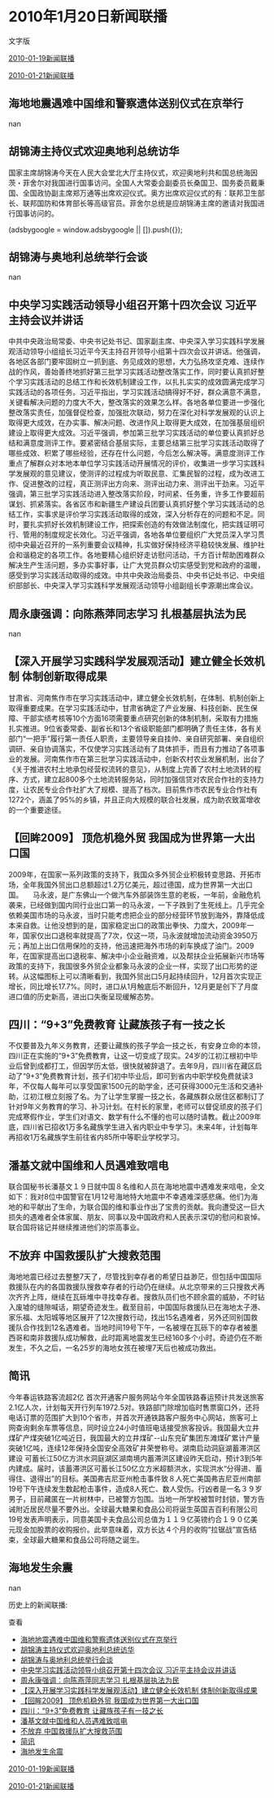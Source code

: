 







# 2010年1月20日新闻联播
 文字版








[2010-01-19新闻联播](/xinwenlianbo/20100119)


[2010-01-21新闻联播](/xinwenlianbo/20100121)





## 海地地震遇难中国维和警察遗体送别仪式在京举行


nan


## 胡锦涛主持仪式欢迎奥地利总统访华


国家主席胡锦涛今天在人民大会堂北大厅主持仪式，欢迎奥地利共和国总统海因茨・菲舍尔对我国进行国事访问。全国人大常委会副委员长桑国卫、国务委员戴秉国、全国政协副主席郑万通等出席欢迎仪式。奥方出席欢迎仪式的有：联邦卫生部长、联邦国防和体育部长等高级官员。菲舍尔总统是应胡锦涛主席的邀请对我国进行国事访问的。





 (adsbygoogle = window.adsbygoogle || []).push({});

 
## 胡锦涛与奥地利总统举行会谈


nan


## 中央学习实践活动领导小组召开第十四次会议 习近平主持会议并讲话


中共中央政治局常委、中央书记处书记、国家副主席、中央深入学习实践科学发展观活动领导小组组长习近平今天主持召开领导小组第十四次会议并讲话。他强调，各地区各部门要牢固树立一抓到底、务见成效的思想，大力弘扬攻坚克难、连续作战的作风，善始善终地抓好第三批学习实践活动整改落实工作，同时要认真抓好整个学习实践活动的总结工作和长效机制建设工作，以扎扎实实的成效圆满完成学习实践活动的各项任务。习近平指出，学习实践活动搞得好不好，群众满意不满意，关键看解决问题的力度大不大，整改落实的效果怎么样。各地各单位要进一步强化整改落实责任，加强督促检查，加强批次联动，努力在深化对科学发展观的认识上取得更大成效，在办实事、解决问题、改进作风上取得更大成效，在加强基层组织建设上取得更大成效。习近平强调，参加第三批学习实践活动的单位要认真抓好总结和满意度测评工作。要紧密结合基层实际，主要总结第三批学习实践活动取得了哪些成效、积累了哪些经验，还存在什么问题，今后怎么解决等。满意度测评工作重点了解群众对本地本单位学习实践活动开展情况的评价，收集进一步学习实践科学发展观的意见建议，使测评的过程成为听取民意、汇集民智的过程，成为改进工作、促进整改的过程，真正测评出方向来、测评出动力来、测评出干劲来。习近平强调，第三批学习实践活动进入整改落实阶段，时间紧、任务重，许多工作要超前谋划、抓紧落实。各省区市和新疆生产建设兵团要认真抓好整个学习实践活动的总结工作，实事求是评价学习实践活动取得的成效，深入分析存在的问题和不足。同时，要扎实抓好长效机制建设工作，把探索创造的有效做法制度化，把实践证明可行、管用的制度规定长效化。习近平强调，各地各单位要组织广大党员深入学习贯彻中央最近召开的一系列重要会议精神，扎实做好保持经济平稳较快发展、维护社会和谐稳定的各项工作。各地要精心组织好走访慰问活动，千方百计帮助困难群众解决生产生活问题，多办实事好事，让广大党员群众切实感受到党和政府的温暖，感受到学习实践活动取得的成效。中共中央政治局委员、中央书记处书记、中央组织部部长、中央深入学习实践科学发展观活动领导小组副组长李源潮出席会议。


## 周永康强调：向陈燕萍同志学习 扎根基层执法为民


nan


## 【深入开展学习实践科学发展观活动】建立健全长效机制 体制创新取得成果


甘肃省、河南焦作市在学习实践活动中，建立健全长效机制，在体制、机制创新上取得重要成果。在学习实践活动中，甘肃省确定了产业发展、科技创新、民生保障、干部实绩考核等10个方面16项需要重点研究创新的体制机制，采取有力措施扎实推进。9位省委常委、副省长和13个省级职能部门都明确了责任主体，各有关部门“一把手”履行第一责任人职责，主要领导亲自挂帅、亲自研究部署、亲自组织调研、亲自协调落实，不仅使学习实践活动有了具体抓手，而且有力推动了各项事业的发展。河南焦作市在第三批学习实践活动中，创新农村农业发展机制，出台了《关于推进农村土地承包经营权流转的意见》，从制度上完善了农村土地流转的程序、方式，建立起800多个土地流转服务站，同时加强信贷对农民合作社的支持力度，让农民专业合作社扩大了规模、提高了档次。目前焦作市农民专业合作社有1272个，涵盖了95%的乡镇，并且正向大规模的联合社发展，成为助农致富增收的一个重要途径。


## 【回眸2009】 顶危机稳外贸 我国成为世界第一大出口国


2009年，在国家一系列政策的支持下，我国众多外贸企业积极转变思路、开拓市场，全年我国外贸出口总额超过1.2万亿美元，超过德国，成为世界第一大出口国。     马永波，是广东佛山一个做汽车外部装饰生意的老板，一年前，金融危机袭来，已经做到国内同行业出口第一的马永波，一下子跌到了生死线上。几乎完全依赖美国市场的马永波，当时只能考虑把企业的部分经营环节放到海外，靠降低成本来自救。让他没想到的是，国家稳定出口的政策出拳快、力度大，2009年一年，国家仅出口退税率就提高了7次，仅这一项，马永波就增加流动资金3950万元；再加上出口信用保险的支持，他迅速把海外市场的刹车换成了油门。2009年，在国家提高出口退税率、解决中小企业融资难，以及帮扶企业拓展新兴市场等政策的支持下，我国很多外贸企业都象马永波的企业一样，实现了出口形势的逆转。从这幅图标上可以清晰看到，我国外贸出口5月起持续回升，12月首次实现正增长，同比增长17.7%。同时，进口从1月触底后不断回升，12月更是创下了月度进口值的历史新高，进出口失衡呈现缓解态势。


## 四川：“9+3”免费教育 让藏族孩子有一技之长


不仅要普及九年义务教育，还要让藏族的孩子学会一技之长，有安身立命的本领，四川正在实施的“9+3”免费教育，让这一切变成了现实。24岁的江初江根初中毕业后曾到成都打工，但因学历太低，很快就被辞退了。去年9月，四川省在藏区启动了“9+3”免费教育计划，孩子们初中毕业后，即可到省内中职学校免费就读3年，不仅每人每年可以享受国家1500元的助学金，还可获得3000元生活和交通补助，江初江根立刻报了名。为了让学生掌握一技之长，各藏族群众居住区都制订了针对9年义务教育的学习、补习计划。在村长的家里，老师可以督促顽皮的孩子们完成寒假作业，学生们对语文、数学有什么不懂的也可以随时请教。截止2009年底，四川省已招收1万多名藏族学生进入省内职业中专学习。未来4年，计划每年再招收1万名藏族学生前往省内85所中等职业学校学习。


## 潘基文就中国维和人员遇难致唁电


联合国秘书长潘基文１９日就中国８名维和人员在海地地震中遇难发来唁电，全文如下：我对8位中国警官在1月12号海地特大地震中不幸遇难深感悲痛。他们为海地的和平献出了生命，为联合国的维和事业作出了宝贵的贡献。我向遭受这一巨大损失的遇难者全体家属、朋友、同事以及中国政府和人民表示深切的慰问和哀悼。联合国将铭记并继续推进他们的崇高事业。


## 不放弃 中国救援队扩大搜救范围


海地地震已经过去整整7天了，尽管找到幸存者的希望日益渺茫，但包括中国国际救援队在内的各国救援队搜救幸存者的行动仍在继续。从北京带来的三只搜救犬再次齐齐上阵，继续在瓦砾堆中寻找幸存者。搜救队员们也不顾余震的威胁，不时钻入废墟的缝隙喊话，期望奇迹发生。截至目前，中国国际救援队已在海地太子港、家乐福、太阳城等地区展开了12次搜救行动，找出15名遇难者，另外还同别国救援队合作找到12名遇难者。当地时间19号下午，一名被埋在瓦砾下的幸存者被墨西哥和南非救援队成功解救，此时距离地震发生已经160多个小时。奇迹仍在不断发生，不久之后，一名25岁的海地女孩在被埋7天后也被成功救出。


## 简讯


今年春运铁路客流超2亿 首次开通客户服务网站今年全国铁路春运预计共发送旅客2.1亿人次，计划每天开行列车1972.5对。铁路部门除增加临时售票窗口外，还将电话订票的范围扩大到10个省市，并首次开通铁路客户服务中心网站，旅客可上网查询剩余车票等信息，同时设立24小时值班电话接受旅客投诉。我国最大立井煤矿产煤突破1亿吨近日，我国最大的立井煤矿--山东兖矿集团东滩煤矿累计产量突破1亿吨，连续12年保持全国安全高效矿井荣誉称号。湖南启动洞庭湖蓄滞洪区建设 可蓄长江50亿方洪水洞庭湖区湖南境内蓄滞洪区建设昨天启动，预计3到5年内建成。届时，该蓄滞洪区可蓄长江50亿立方米超额洪水，实现洪水“分得进、蓄得住、退得出”的目标。美国弗吉尼亚州枪击事件致８人死亡美国弗吉尼亚州南部19号下午连续发生数起枪击事件，造成8人死亡、数人受伤。行凶者是一名３９岁男子，目前藏匿在一片树林中，已被警方包围。当地一所学校被暂时封锁，警方告诫附近居民尽量不要外出。全球最大糖果和食品公司将诞生英国吉百利有限公司19号发表声明表示，同意美国卡夫食品公司总值为１１９亿英镑约合１９０亿美元现金加股票的收购报价。此举意味着，双方长达４个月的收购“拉锯战”宣告结束，全球最大糖果和食品公司将随之诞生。


## 海地发生余震


nan






历史上的新闻联播:

 查看
 

* [海地地震遇难中国维和警察遗体送别仪式在京举行](#海地地震遇难中国维和警察遗体送别仪式在京举行)
* [胡锦涛主持仪式欢迎奥地利总统访华](#胡锦涛主持仪式欢迎奥地利总统访华)
* [胡锦涛与奥地利总统举行会谈](#胡锦涛与奥地利总统举行会谈)
* [中央学习实践活动领导小组召开第十四次会议 习近平主持会议并讲话](#中央学习实践活动领导小组召开第十四次会议-习近平主持会议并讲话)
* [周永康强调：向陈燕萍同志学习 扎根基层执法为民](#周永康强调：向陈燕萍同志学习-扎根基层执法为民)
* [【深入开展学习实践科学发展观活动】建立健全长效机制 体制创新取得成果](#【深入开展学习实践科学发展观活动】建立健全长效机制-体制创新取得成果)
* [【回眸2009】 顶危机稳外贸 我国成为世界第一大出口国](#【回眸2009】-顶危机稳外贸-我国成为世界第一大出口国)
* [四川：“9+3”免费教育 让藏族孩子有一技之长](#四川：“9-3”免费教育-让藏族孩子有一技之长)
* [潘基文就中国维和人员遇难致唁电](#潘基文就中国维和人员遇难致唁电)
* [不放弃 中国救援队扩大搜救范围](#不放弃-中国救援队扩大搜救范围)
* [简讯](#简讯)
* [海地发生余震](#海地发生余震)






[2010-01-19新闻联播](/xinwenlianbo/20100119)


[2010-01-21新闻联播](/xinwenlianbo/20100121)



